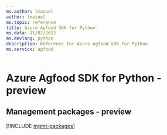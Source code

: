 ```yaml
---
ms.author: lmazuel
author: lmazuel
ms.topic: reference
title: Azure Agfood SDK for Python
ms.data: 11/02/2022
ms.devlang: python
description: Reference for Azure Agfood SDK for Python
ms.service: agfood
---
```

# Azure Agfood SDK for Python - preview

## Management packages - preview
[!INCLUDE [mgmt-packages](agfood-mgmt-index.md)]